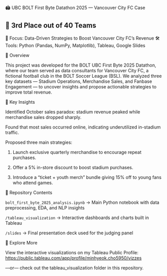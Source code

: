 🏟️ UBC BOLT First Byte Datathon 2025 — Vancouver City FC Case
## **🏅 3rd Place out of 40 Teams**

🧠 Focus: Data-Driven Strategies to Boost Vancouver City FC’s Revenue
🛠 Tools: Python (Pandas, NumPy, Matplotlib), Tableau, Google Slides

📘 Overview

This project was developed for the BOLT UBC First Byte 2025 Datathon, where our team served as data consultants for Vancouver City FC, a fictional football club in the BOLT Soccer League (BSL).
We analyzed three key datasets — Stadium Operations, Merchandise Sales, and Fanbase Engagement — to uncover insights and propose actionable strategies to improve total revenue.

🚀 Key Insights

Identified October sales paradox: stadium revenue peaked while merchandise sales dropped sharply.

Found that most sales occurred online, indicating underutilized in-stadium traffic.

Proposed three main strategies:

1. Launch exclusive quarterly merchandise to encourage repeat purchases.

2. Offer a 5% in-store discount to boost stadium purchases.

3. Introduce a “ticket + youth merch” bundle giving 15% off to young fans who attend games.

📂 Repository Contents

`bolt_first_byte_2025_analysis.ipynb` → Main Python notebook with data preprocessing, EDA, and NLP insights

`/tableau_visualization` → Interactive dashboards and charts built in Tableau

`/slides` → Final presentation deck used for the judging panel

🔗 Explore More

View the interactive visualizations on my Tableau Public Profile:
https://public.tableau.com/app/profile/minhyeok.cho5950/vizzes

—or— check out the tableau_visualization folder in this repository.